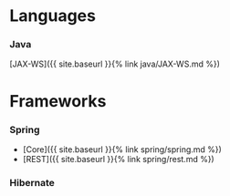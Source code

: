 # Languages

### Java

[JAX-WS]({{ site.baseurl }}{% link java/JAX-WS.md %})

# Frameworks

### Spring
- [Core]({{ site.baseurl }}{% link spring/spring.md %})
- [REST]({{ site.baseurl }}{% link spring/rest.md %})

### Hibernate
